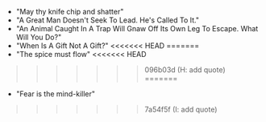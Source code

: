 - "May thy knife chip and shatter"
- "A Great Man Doesn't Seek To Lead. He's Called To It."
- "An Animal Caught In A Trap Will Gnaw Off Its Own Leg To Escape. What Will You Do?"
- "When Is A Gift Not A Gift?"
<<<<<<< HEAD
=======
- "The spice must flow"
<<<<<<< HEAD
>>>>>>> 096b03d (H: add quote)
=======
- "Fear is the mind-killer"
>>>>>>> 7a54f5f (I: add quote)

